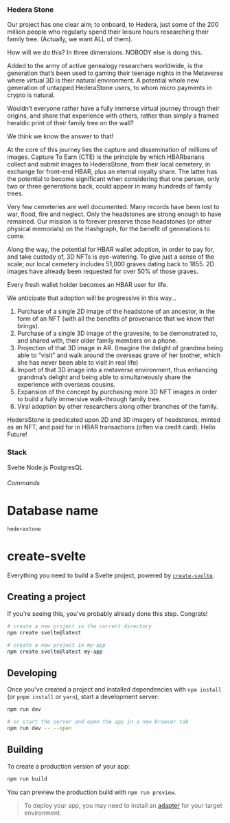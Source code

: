 ### Hedera Stone ### 

Our project has one clear aim; to onboard, to Hedera, just some of the 200 million people who regularly spend their leisure hours researching their family tree. (Actually, we want ALL of them).

How will we do this? In three dimensions. NOBODY else is doing this. 

Added to the army of active genealogy researchers worldwide, is the generation that’s been used to gaming their teenage nights in the Metaverse where virtual 3D is their natural environment. A potential whole new generation of untapped HederaStone users, to whom micro payments in crypto is natural.

Wouldn’t everyone rather have a fully immerse virtual journey through their origins, and share that experience with others, rather than simply a framed heraldic print of their family tree on the wall? 

We think we know the answer to that!

At the core of this journey lies the capture and dissemination of millions of images. Capture To Earn (CTE) is the principle by which HBARbarians collect and submit images to HederaStone, from their local cemetery, in exchange for front-end HBAR, plus an eternal royalty share. The latter has the potential to become significant when considering that one person, only two or three generations back, could appear in many hundreds of family trees.

Very few cemeteries are well documented. Many records have been lost to war, flood, fire and neglect. Only the headstones are strong enough to have remained. Our mission is to forever preserve those headstones (or other physical memorials) on the Hashgraph, for the benefit of generations to come.

Along the way, the potential for HBAR wallet adoption, in order to pay for, and take custody of, 3D NFTs is eye-watering. To give just a sense of the scale; our local cemetery includes 51,000 graves dating back to 1855. 2D images have already been requested for over 50% of those graves. 

Every fresh wallet holder becomes an HBAR user for life.

We anticipate that adoption will be progressive in this way…
1.	Purchase of a single 2D image of the headstone of an ancestor, in the form of an NFT (with all the benefits of provenance that we know that brings).
2.	Purchase of a single 3D image of the gravesite, to be demonstrated to, and shared with, their older family members on a phone.
3.	Projection of that 3D image in AR. (Imagine the delight of grandma being able to “visit” and walk around the overseas grave of her brother, which she has never been able to visit in real life)
4.	Import of that 3D image into a metaverse environment, thus enhancing grandma’s delight and being able to simultaneously share the experience with overseas cousins.
5.	Expansion of the concept by purchasing more 3D NFT images in order to build a fully immersive walk-through family tree.
6.	Viral adoption by other researchers along other branches of the family.

HederaStone is predicated upon 2D and 3D imagery of headstones, minted as an NFT, and paid for in HBAR transactions (often via credit card). Hello Future!


### Stack ### 

Svelte
Node.js
PostgresQL

###### Commands ######

# Database name
`hederastone`

# create-svelte

Everything you need to build a Svelte project, powered by [`create-svelte`](https://github.com/sveltejs/kit/tree/master/packages/create-svelte).

## Creating a project

If you're seeing this, you've probably already done this step. Congrats!

```bash
# create a new project in the current directory
npm create svelte@latest

# create a new project in my-app
npm create svelte@latest my-app
```

## Developing

Once you've created a project and installed dependencies with `npm install` (or `pnpm install` or `yarn`), start a development server:

```bash
npm run dev

# or start the server and open the app in a new browser tab
npm run dev -- --open
```

## Building

To create a production version of your app:

```bash
npm run build
```

You can preview the production build with `npm run preview`.

> To deploy your app, you may need to install an [adapter](https://kit.svelte.dev/docs/adapters) for your target environment.


